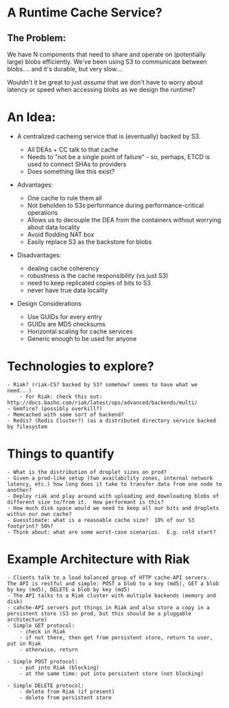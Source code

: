 # A Runtime Cache Service?

## The Problem:

We have N components that need to share and operate on (potentially large) blobs efficiently.  We've been using S3 to communicate between blobs.... and it's durable, but very slow....

Wouldn't it be great to just *assume* that we don't have to worry about latency or speed when accessing blobs as we design the runtime?

# An Idea:

- A centralized cacheing service that is (eventually) backed by S3.
    - All DEAs + CC talk to that cache
    - Needs to "not be a single point of failure" - so, perhaps, ETCD is used to connect SHAs to providers
    - Does something like this exist?

- Advantages:
    - One cache to rule them all
    - Not beholden to S3s performance during performance-critical operations
    - Allows us to decouple the DEA from the containers without worrying about data locality
    - Avoid flodding NAT box
    - Easily replace S3 as the backstore for blobs

- Disadvantages:
    - dealing cache coherency
    - robustness is the cache responsibility (vs just S3)
    - need to keep replicated copies of bits to S3
    - never have true data locality

- Design Considerations
    - Use GUIDs for every entry
    - GUIDs are MD5 checksums
    - Horizontal scaling for cache services
    - Generic enough to be used for anyone

# Technologies to explore?
    - Riak? (riak-CS? backed by S3? somehow? seems to have what we need...)
        - For Riak: check this out: http://docs.basho.com/riak/latest/ops/advanced/backends/multi/
    - Gemfire? (possibly overkill?)
    - Memcached with some sort of backend?
    - Redis? (Redis Cluster?) (as a distributed directory service backed by filesystem

# Things to quantify
    - What is the distribution of droplet sizes on prod?
    - Given a prod-like setup (two availability zones, internal network latency, etc.) how long does it take to transfer data from one node to another?
    - Deploy riak and play around with uploading and downloading blobs of different size to/from it.  How performant is this?
    - How much disk space would we need to keep all our bits and droplets within our own cache?
    - Guesstimate: what is a reasoable cache size?  10% of our S3 footprint? 50%?
    - Think about: what are some worst-case scenarios.  E.g. cold start?

# Example Architecture with Riak
    - Clients talk to a load balanced group of HTTP cache-API servers.  The API is restful and simple: POST a blob to a key (md5), GET a blob by key (md5), DELETE a blob by key (md5)
    - The API talks to a Riak cluster with multiple backends (memory and disk)
    - cahche-API servers put things in Riak and also store a copy in a persistent store (S3 on prod, but this should be a pluggable architecture)
    - Simple GET protocol:
        - check in Riak
        - if not there, then get from persistent store, return to user, put in Riak
        - otherwise, return

    - Simple POST protocol:
        - put into Riak (blocking)
        - at the same time: put into persistent store (not blocking)

    - Simple DELETE protocol:
        - delete from Riak (if present)
        - delete from persistent store
